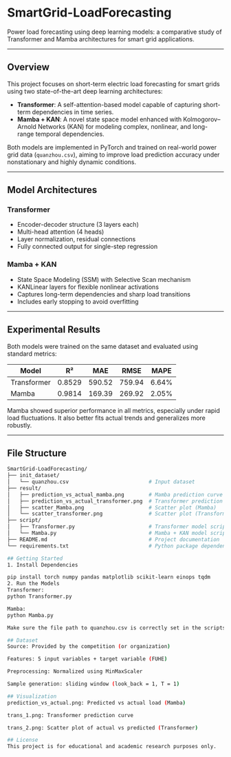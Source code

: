 #  SmartGrid-LoadForecasting

Power load forecasting using deep learning models: a comparative study of Transformer and Mamba architectures for smart grid applications.

---

##  Overview

This project focuses on short-term electric load forecasting for smart grids using two state-of-the-art deep learning architectures:

- **Transformer**: A self-attention-based model capable of capturing short-term dependencies in time series.
- **Mamba + KAN**: A novel state space model enhanced with Kolmogorov–Arnold Networks (KAN) for modeling complex, nonlinear, and long-range temporal dependencies.

Both models are implemented in PyTorch and trained on real-world power grid data (`quanzhou.csv`), aiming to improve load prediction accuracy under nonstationary and highly dynamic conditions.

---

##  Model Architectures

###  Transformer
- Encoder-decoder structure (3 layers each)
- Multi-head attention (4 heads)
- Layer normalization, residual connections
- Fully connected output for single-step regression

###  Mamba + KAN
- State Space Modeling (SSM) with Selective Scan mechanism
- KANLinear layers for flexible nonlinear activations
- Captures long-term dependencies and sharp load transitions
- Includes early stopping to avoid overfitting

---

##  Experimental Results

Both models were trained on the same dataset and evaluated using standard metrics:

| Model       | R²     | MAE      | RMSE     | MAPE    |
|-------------|--------|----------|----------|---------|
| Transformer | 0.8529 | 590.52   | 759.94   | 6.64%   |
| Mamba       | 0.9814 | 169.39   | 269.92   | 2.05%   |

Mamba showed superior performance in all metrics, especially under rapid load fluctuations. It also better fits actual trends and generalizes more robustly.

---

##  File Structure

```bash
SmartGrid-LoadForecasting/
├── init_dataset/
│   └── quanzhou.csv                          # Input dataset
├── result/
│   ├── prediction_vs_actual_mamba.png        # Mamba prediction curve
│   ├── prediction_vs_actual_transformer.png  # Transformer prediction curve
│   ├── scatter_Mamba.png                     # Scatter plot (Mamba)
│   └── scatter_transformer.png               # Scatter plot (Transformer)
├── script/
│   ├── Transformer.py                        # Transformer model script
│   └── Mamba.py                              # Mamba + KAN model script
├── README.md                                 # Project documentation
└── requirements.txt                          # Python package dependencies

## Getting Started
1. Install Dependencies

pip install torch numpy pandas matplotlib scikit-learn einops tqdm
2. Run the Models
Transformer:
python Transformer.py

Mamba:
python Mamba.py

Make sure the file path to quanzhou.csv is correctly set in the scripts. By default, it points to a Windows local path (you may need to change it).

## Dataset
Source: Provided by the competition (or organization)

Features: 5 input variables + target variable (FUHE)

Preprocessing: Normalized using MinMaxScaler

Sample generation: sliding window (look_back = 1, T = 1)

## Visualization
prediction_vs_actual.png: Predicted vs actual load (Mamba)

trans_1.png: Transformer prediction curve

trans_2.png: Scatter plot of actual vs predicted (Transformer)

## License
This project is for educational and academic research purposes only.
